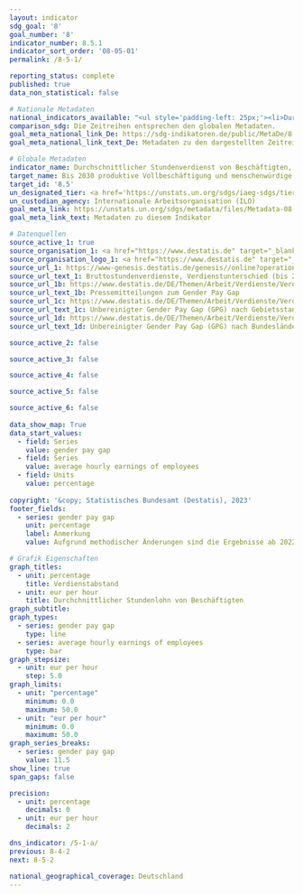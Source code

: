 ```yaml
---
layout: indicator    
sdg_goal: '8'    
goal_number: '8'    
indicator_number: 8.5.1    
indicator_sort_order: '08-05-01'    
permalink: /8-5-1/    

reporting_status: complete    
published: true    
data_non_statistical: false    

# Nationale Metadaten    
national_indicators_available: "<ul style='padding-left: 25px;'><li>Durchschnittlicher Stundenlohn Beschäftigter</li> <li> Verdienstabstand</li></ul>"    
comparison_sdg: Die Zeitreihen entsprechen den globalen Metadaten.    
goal_meta_national_link_De: https://sdg-indikatoren.de/public/MetaDe/8.5.1.pdf
goal_meta_national_link_text_De: Metadaten zu den dargestellten Zeitreihen    

# Globale Metadaten    
indicator_name: Durchschnittlicher Stundenverdienst von Beschäftigten, nach Geschlecht, Alter, Beruf und Menschen mit Behinderungen    
target_name: Bis 2030 produktive Vollbeschäftigung und menschenwürdige Arbeit für alle Frauen und Männer, einschließlich junger Menschen und Menschen mit Behinderungen, sowie gleiches Entgelt für gleichwertige Arbeit erreichen    
target_id: '8.5'    
un_designated_tier: <a href='https://unstats.un.org/sdgs/iaeg-sdgs/tier-classification/' title='Klicken Sie hier um weitere Informationen zur UN-Tier-Klassifikation zu erhalten.'  target='_blank'>Tier II</a>    
un_custodian_agency: Internationale Arbeitsorganisation (ILO)    
goal_meta_link: https://unstats.un.org/sdgs/metadata/files/Metadata-08-05-01.pdf    
goal_meta_link_text: Metadaten zu diesem Indikator        

# Datenquellen
source_active_1: true
source_organisation_1: <a href="https://www.destatis.de" target="_blank"> Statistisches Bundesamt (Destatis) </a>
source_organisation_logo_1: <a href="https://www.destatis.de" target="_blank"><img src="https://g205sdgs.github.io/sdg-indicators/public/OrgImgDe/destatis.png" alt="Logo destatis" style="height:60px; width:148px"/></a>
source_url_1: https://www-genesis.destatis.de/genesis//online?operation=table&code=62111-0004&bypass=true&language=de
source_url_text_1: Bruttostundenverdienste, Verdienstunterschied (bis 2018) – GENESIS online 62111-0004
source_url_1b: https://www.destatis.de/DE/Themen/Arbeit/Verdienste/Verdienste-GenderPayGap/_inhalt.html#sprg633286
source_url_text_1b: Pressemitteilungen zum Gender Pay Gap
source_url_1c: https://www.destatis.de/DE/Themen/Arbeit/Verdienste/Verdienste-GenderPayGap/Tabellen/ugpg-01-gebietsstand.html
source_url_text_1c: Unbereinigter Gender Pay Gap (GPG) nach Gebietsstand
source_url_1d: https://www.destatis.de/DE/Themen/Arbeit/Verdienste/Verdienste-GenderPayGap/Tabellen/ugpg-02-bundeslaender-ab-2014.html
source_url_text_1d: Unbereinigter Gender Pay Gap (GPG) nach Bundesländern

source_active_2: false

source_active_3: false

source_active_4: false

source_active_5: false

source_active_6: false
    
data_show_map: True    
data_start_values: 
  - field: Series
    value: gender pay gap
  - field: Series
    value: average hourly earnings of employees
  - field: Units
    value: percentage    
    
copyright: '&copy; Statistisches Bundesamt (Destatis), 2023'    
footer_fields:
  - series: gender pay gap
    unit: percentage
    label: Anmerkung
    value: Aufgrund methodischer Änderungen sind die Ergebnisse ab 2022 nur eingeschränkt mit den Vorjahren vergleichbar.    

# Grafik Eigenschaften    
graph_titles:
  - unit: percentage
    title: Verdienstabstand
  - unit: eur per hour
    title: Durchchnittlicher Stundenlohn von Beschäftigten
graph_subtitle:     
graph_types: 
  - series: gender pay gap
    type: line
  - series: average hourly earnings of employees
    type: bar
graph_stepsize: 
  - unit: eur per hour
    step: 5.0    
graph_limits:
  - unit: "percentage"
    minimum: 0.0
    maximum: 50.0
  - unit: "eur per hour"
    minimum: 0.0
    maximum: 50.0
graph_series_breaks:
  - series: gender pay gap
    value: 11.5
show_line: true
span_gaps: false

precision:
  - unit: percentage
    decimals: 0
  - unit: eur per hour
    decimals: 2    

dns_indicator: /5-1-a/
previous: 8-4-2    
next: 8-5-2    

national_geographical_coverage: Deutschland    
---
```


<span></span>